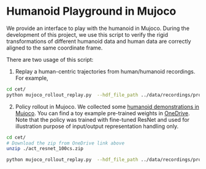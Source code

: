 # Humanoid Playground in Mujoco

We provide an interface to play with the humanoid in Mujoco. During the development
of this project, we use this script to verify the rigid transformations of different humanoid
data and human data are correctly aligned to the same coordinate frame.

There are two usage of this script:

1. Replay a human-centric trajectories from human/humanoid recordings. For example,

```bash
cd cet/
python mujoco_rollout_replay.py  --hdf_file_path ../data/recordings/processed/1061new_sim_pepsi_grasp_h1_2_inspire-2025_02_11-22_20_48/processed_episode_0.hdf5 --tasktype h1_only
```

2. Policy rollout in Mujoco. We collected some [humanoid demonstrations in Mujoco](https://huggingface.co/datasets/RogerQi/PH2D/tree/main/1061new_sim_pepsi_grasp_h1_2_inspire-2025_02_11-22_20_48). You can find a toy example pre-trained weights in [OneDrive](https://ucsdcloud-my.sharepoint.com/:u:/g/personal/riqiu_ucsd_edu/EWa4xbhxJmNAnfwTbQt-vpsBxeUGzkoiM3xlxOalsnlwhg?e=Q2bneA). Note that the policy was trained with fine-tuned ResNet and used for illustration purpose of input/output representation handling only.

```bash
cd cet/
# Download the zip from OneDrive link above
unzip ./act_resnet_100cs.zip

python mujoco_rollout_replay.py  --hdf_file_path ../data/recordings/processed/1061new_sim_pepsi_grasp_h1_2_inspire-2025_02_11-22_20_48/processed_episode_0.hdf5 --norm_stats_path ./act_resnet_100cs/dataset_stats.pkl  --plot --model_path ./act_resnet_100cs/policy_traced.pt  --tasktype pepsi --chunk_size 100 --policy_config_path ../hdt/configs/models/act_resnet.yaml
```
